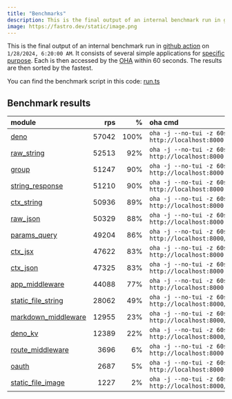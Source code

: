 ```yaml
---
title: "Benchmarks"
description: This is the final output of an internal benchmark run in github action
image: https://fastro.dev/static/image.png
---
```


This is the final output of an internal benchmark run in [github action](https://github.com/fastrodev/fastro/actions) on `1/28/2024, 6:20:00 AM`. It consists of several simple applications for [specific purpose](https://github.com/fastrodev/fastro/blob/main/deno.json). Each is then accessed by the [OHA](https://github.com/hatoo/oha) within 60 seconds. The results are then sorted by the fastest.

You can find the benchmark script in this code: [run.ts](https://github.com/fastrodev/fastro/blob/main/bench/run.ts)

## Benchmark results


| module                                                                                               |   rps |    % | oha cmd                                                            |
| :--------------------------------------------------------------------------------------------------- | ----: | ---: | :----------------------------------------------------------------- |
| [deno](https://github.com/fastrodev/fastro/blob/main/examples/deno.ts)                               | 57042 | 100% | `oha -j --no-tui -z 60s http://localhost:8000`                     |
| [raw_string](https://github.com/fastrodev/fastro/blob/main/examples/raw_string.ts)                   | 52513 |  92% | `oha -j --no-tui -z 60s http://localhost:8000`                     |
| [group](https://github.com/fastrodev/fastro/blob/main/examples/group.ts)                             | 51247 |  90% | `oha -j --no-tui -z 60s http://localhost:8000`                     |
| [string_response](https://github.com/fastrodev/fastro/blob/main/examples/string_response.ts)         | 51210 |  90% | `oha -j --no-tui -z 60s http://localhost:8000`                     |
| [ctx_string](https://github.com/fastrodev/fastro/blob/main/examples/ctx_string.ts)                   | 50936 |  89% | `oha -j --no-tui -z 60s http://localhost:8000`                     |
| [raw_json](https://github.com/fastrodev/fastro/blob/main/examples/raw_json.ts)                       | 50329 |  88% | `oha -j --no-tui -z 60s http://localhost:8000`                     |
| [params_query](https://github.com/fastrodev/fastro/blob/main/examples/params_query.ts)               | 49204 |  86% | `oha -j --no-tui -z 60s http://localhost:8000/agus?title=lead`     |
| [ctx_jsx](https://github.com/fastrodev/fastro/blob/main/examples/ctx_jsx.tsx)                        | 47622 |  83% | `oha -j --no-tui -z 60s http://localhost:8000`                     |
| [ctx_json](https://github.com/fastrodev/fastro/blob/main/examples/ctx_json.ts)                       | 47325 |  83% | `oha -j --no-tui -z 60s http://localhost:8000`                     |
| [app_middleware](https://github.com/fastrodev/fastro/blob/main/examples/app_middleware.ts)           | 44088 |  77% | `oha -j --no-tui -z 60s http://localhost:8000`                     |
| [static_file_string](https://github.com/fastrodev/fastro/blob/main/examples/static_file_string.ts)   | 28062 |  49% | `oha -j --no-tui -z 60s http://localhost:8000/static/tailwind.css` |
| [markdown_middleware](https://github.com/fastrodev/fastro/blob/main/examples/markdown_middleware.ts) | 12955 |  23% | `oha -j --no-tui -z 60s http://localhost:8000/blog/hello`          |
| [deno_kv](https://github.com/fastrodev/fastro/blob/main/examples/deno_kv.ts)                         | 12389 |  22% | `oha -j --no-tui -z 60s http://localhost:8000/user?name=john`      |
| [route_middleware](https://github.com/fastrodev/fastro/blob/main/examples/route_middleware.ts)       |  3696 |   6% | `oha -j --no-tui -z 60s http://localhost:8000`                     |
| [oauth](https://github.com/fastrodev/fastro/blob/main/examples/oauth.ts)                             |  2687 |   5% | `oha -j --no-tui -z 60s http://localhost:8000`                     |
| [static_file_image](https://github.com/fastrodev/fastro/blob/main/examples/static_file_image.ts)     |  1227 |   2% | `oha -j --no-tui -z 60s http://localhost:8000/static/favicon.ico`  |